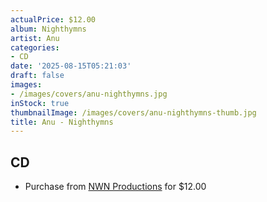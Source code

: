 ```yaml
---
actualPrice: $12.00
album: Nighthymns
artist: Anu
categories:
- CD
date: '2025-08-15T05:21:03'
draft: false
images:
- /images/covers/anu-nighthymns.jpg
inStock: true
thumbnailImage: /images/covers/anu-nighthymns-thumb.jpg
title: Anu - Nighthymns
---
```


## CD
* Purchase from [NWN Productions](http://shop.nwnprod.com/index.php?route=product/product&path=93&product_id=27794&sort=pd.name&order=ASC) for $12.00

